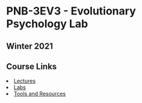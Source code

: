 <H1>PNB-3EV3 - Evolutionary Psychology Lab</H1>
<H2>Winter 2021</H2>
<H2>Course Links</H2>
<li><a href="https://drfeinberg.github.io/3EV3/lectures.html" target="_blank">Lectures</a></li>
<li><a href="https://drfeinberg.github.io/3EV3/labs.html" target="_blank">Labs</a></li>
<li><a href="https://drfeinberg.github.io/3EV3/ToolsAndResources.html" target="_blank">Tools and Resources</a></li>
